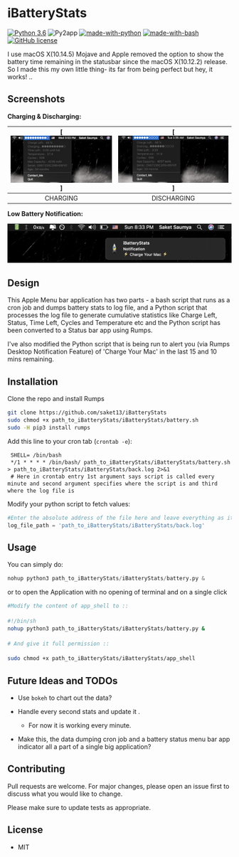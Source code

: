 # iBatteryStats

[![Python 3.6](https://img.shields.io/badge/python-3.6-blue.svg)](https://www.python.org/downloads/release/python-360/)
![Py2app](https://img.shields.io/pypi/pyversions/py2app)
[![made-with-python](https://img.shields.io/badge/Made%20with-Python-1f425f.svg)](https://www.python.org/)
[![made-with-bash](https://img.shields.io/badge/Made%20with-Bash-1f425f.svg)](https://www.gnu.org/software/bash/)
[![GitHub license](https://img.shields.io/github/license/saket13/iBatteryStats)](https://github.com/saket13/iBatteryStats/blob/master/LICENSE)

I use macOS X(10.14.5) Mojave and Apple removed the option to show the battery time remaining in the statusbar since the macOS X(10.12.2) release. So I made this my own little thing- its far from being perfect but hey, it works! ..

## Screenshots

**Charging & Discharging:**

| [![Charging](Charging.png)]  |  [![Discharging](Discharging.png)] |
|:---:|:---:|
| CHARGING | DISCHARGING |

**Low Battery Notification:**

![Notification](Notification.png)

## Design

This Apple Menu bar application has two parts - a bash script that runs as a cron job and dumps battery stats to log file, and a Python script that processes the log file to generate cumulative statistics like Charge Left, Status, Time Left, Cycles and Temperature etc and the Python script has been converted to a Status bar app using Rumps.

I've also modified the Python script that is being run to alert you (via Rumps Desktop Notification Feature) of 'Charge Your Mac' in the last 15 and 10 mins remaining.

## Installation

Clone the repo and install Rumps

```bash
git clone https://github.com/saket13/iBatteryStats 
sudo chmod +x path_to_iBatteryStats/iBatteryStats/battery.sh
sudo -H pip3 install rumps

```

Add this line to your cron tab (`crontab -e`):

     SHELL= /bin/bash   
     */1 * * * * /bin/bash/ path_to_iBatteryStats/iBatteryStats/battery.sh > path_to_iBatteryStats/iBatteryStats/back.log 2>&1
     # Here in crontab entry 1st argument says script is called every minute and second argument specifies where the script is and third where the log file is 

Modify your python script to fetch values:

```python
#Enter the absolute address of the file here and leave everything as it is
log_file_path = 'path_to_iBatteryStats/iBatteryStats/back.log'

```

## Usage

You can simply do:

```python
nohup python3 path_to_iBatteryStats/iBatteryStats/battery.py &

```
or to open the Application with no opening of terminal and on a single click

```bash
#Modify the content of app_shell to ::

#!/bin/sh
nohup python3 path_to_iBatteryStats/iBatteryStats/battery.py &

# And give it full permission ::

sudo chmod +x path_to_iBatteryStats/iBatteryStats/app_shell

```
## Future Ideas and TODOs

* Use `bokeh` to chart out the data?

* Handle every second stats and update it .
    * For now it is working every minute.

* Make this, the data dumping cron job and a battery status menu bar app indicator all a part of a single big application?

## Contributing
Pull requests are welcome. For major changes, please open an issue first to discuss what you would like to change.

Please make sure to update tests as appropriate.

## License

* MIT
